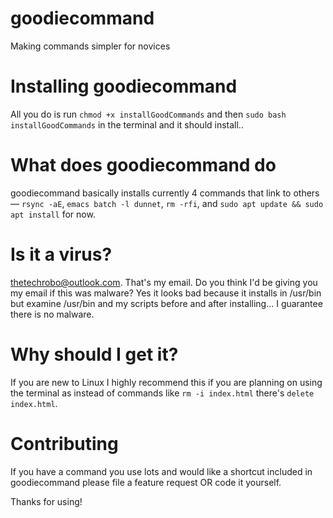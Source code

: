 # goodiecommand
 Making commands simpler for novices



# Installing goodiecommand
All you do is run `chmod +x installGoodCommands` and then `sudo bash installGoodCommands` in the terminal and it should install..

# What does goodiecommand do
goodiecommand basically installs currently 4 commands that link to others — `rsync -aE`, `emacs batch -l dunnet`, `rm -rfi`, and `sudo apt update && sudo apt install` for now.

# Is it a virus? 
thetechrobo@outlook.com. That's my email. Do you think I'd be giving you my email if this was malware? Yes it looks bad because it installs in /usr/bin but examine /usr/bin and my scripts before and after installing... I guarantee there is no malware.

# Why should I get it?
If you are new to Linux I highly recommend this if you are planning on using the terminal as instead of commands like `rm -i index.html` there's `delete index.html`.

# Contributing
If you have a command you use lots and would like a shortcut included in goodiecommand please file a feature request OR code it yourself. 

Thanks for using!
